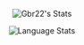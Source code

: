 <p align="center">
  <img src="https://github-readme-stats.vercel.app/api?username=Gbr22&count_private=true&theme=dark" alt="Gbr22's Stats" >
</p>
<p align="center">
  <img src="https://github-readme-stats.vercel.app/api/top-langs/?username=gbr22&layout=compact&theme=dark" alt="Language Stats" >
</p>

